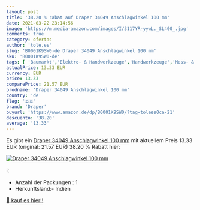 ```yaml
---
layout: post
title: '38.20 % rabat auf Draper 34049 Anschlagwinkel 100 mm'
date: 2021-03-22 23:14:56
image: 'https://m.media-amazon.com/images/I/3117YR-yywL._SL400_.jpg'
comments: true
category: ofertas
author: 'tole.es'
slug: 'B0001K9SW0-de Draper 34049 Anschlagwinkel 100 mm'
sku: 'B0001K9SW0-de'
tags: [ 'Baumarkt','Elektro- & Handwerkzeuge','Handwerkzeuge','Mess- & Planwerkzeuge','Zimmermannswinkel','draper', ]
actualPrice: 13.33 EUR
currency: EUR
price: 13.33
comparePrice: 21.57 EUR
prodname: 'Draper 34049 Anschlagwinkel 100 mm'
country: 'de'
flag: '🇩🇪'
brand: 'Draper'
buyurl: 'https://www.amazon.de/dp/B0001K9SW0/?tag=tolees0ca-21'
descuento: '38.20'
average: '13.33'
---
```


Es gibt ein [Draper 34049 Anschlagwinkel 100 mm](https://www.amazon.de/dp/B0001K9SW0/?tag=tolees0ca-21) mit aktuellem Preis 13.33 EUR (original: 21.57 EUR) 38.20 % Rabatt hier:

[![Draper 34049 Anschlagwinkel 100 mm](https://m.media-amazon.com/images/I/3117YR-yywL._SL400_.jpg)](https://www.amazon.de/dp/B0001K9SW0/?tag=tolees0ca-21)

ℹ️:

- Anzahl der Packungen : 1
- Herkunftsland:- Indien

[🛒 kauf es hier!!](https://www.amazon.de/dp/B0001K9SW0/?tag=tolees0ca-21)
